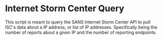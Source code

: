 # Internet Storm Center Query

This script is meant to query the SANS Internet Storm Center API to pull ISC's data about a IP address, or list of IP addresses.
Specifically being the number of reports about a given IP and the number of reporting endpoints.